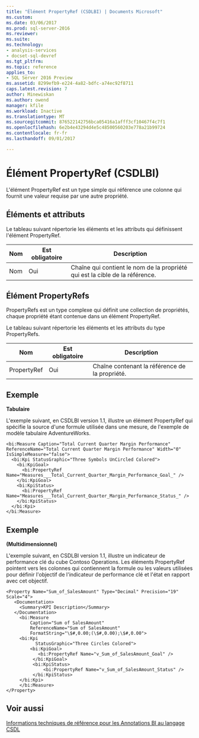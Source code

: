 ```yaml
---
title: "Élément PropertyRef (CSDLBI) | Documents Microsoft"
ms.custom: 
ms.date: 03/06/2017
ms.prod: sql-server-2016
ms.reviewer: 
ms.suite: 
ms.technology:
- analysis-services
- docset-sql-devref
ms.tgt_pltfrm: 
ms.topic: reference
applies_to:
- SQL Server 2016 Preview
ms.assetid: 8299efb9-e224-4a82-bdfc-a74ec92f8711
caps.latest.revision: 7
author: Minewiskan
ms.author: owend
manager: kfile
ms.workload: Inactive
ms.translationtype: MT
ms.sourcegitcommit: 876522142756bca05416a1afff3cf10467f4c7f1
ms.openlocfilehash: 6e2b4e43294d4e5c48500560203e778a21b99724
ms.contentlocale: fr-fr
ms.lasthandoff: 09/01/2017

---
```

# <a name="propertyref-element-csdlbi"></a>Élément PropertyRef (CSDLBI)
  L'élément PropertyRef est un type simple qui référence une colonne qui fournit une valeur requise par une autre propriété.  
  
## <a name="elements-and-attributes"></a>Éléments et attributs  
 Le tableau suivant répertorie les éléments et les attributs qui définissent l'élément PropertyRef.  
  
|Nom|Est obligatoire|Description|  
|----------|-----------------|-----------------|  
|Nom|Oui|Chaîne qui contient le nom de la propriété qui est la cible de la référence.|  
  
## <a name="propertyrefs-element"></a>Élément PropertyRefs  
 PropertyRefs est un type complexe qui définit une collection de propriétés, chaque propriété étant contenue dans un élément PropertyRef.  
  
 Le tableau suivant répertorie les éléments et les attributs du type PropertyRefs.  
  
|Nom|Est obligatoire|Description|  
|----------|-----------------|-----------------|  
|PropertyRef|Oui|Chaîne contenant la référence de la propriété.|  
  
## <a name="example"></a>Exemple  
 **Tabulaire**  
  
 L'exemple suivant, en CSDLBI version 1.1, illustre un élément PropertyRef qui spécifie la source d'une formule utilisée dans une mesure, de l'exemple de modèle tabulaire AdventureWorks.  
  
```  
<bi:Measure Caption="Total Current Quarter Margin Performance" ReferenceName="Total Current Quarter Margin Performance" Width="0" IsSimpleMeasure="false">  
  <bi:Kpi StatusGraphic="Three Symbols UnCircled Colored">  
    <bi:KpiGoal>  
      <bi:PropertyRef Name="Measures___Total_Current_Quarter_Margin_Performance_Goal_" />  
    </bi:KpiGoal>  
    <bi:KpiStatus>  
      <bi:PropertyRef Name="Measures___Total_Current_Quarter_Margin_Performance_Status_" />  
    </bi:KpiStatus>  
  </bi:Kpi>  
</bi:Measure>  
```  
  
## <a name="example"></a>Exemple  
 **(Multidimensionnel)**  
  
 L'exemple suivant, en CSDLBI version 1.1, illustre un indicateur de performance clé du cube Contoso Operations. Les éléments PropertyRef pointent vers les colonnes qui contiennent la formule ou les valeurs utilisées pour définir l'objectif de l'indicateur de performance clé et l'état en rapport avec cet objectif.  
  
```  
<Property Name="Sum_of_SalesAmount" Type="Decimal" Precision="19" Scale="4">  
   <Documentation>  
     <Summary>KPI Description</Summary>  
   </Documentation>  
     <bi:Measure   
         Caption="Sum of SalesAmount"   
         ReferenceName="Sum of SalesAmount"   
         FormatString="\$#,0.00;(\$#,0.00);\$#,0.00">  
     <bi:Kpi   
           StatusGraphic="Three Circles Colored">  
         <bi:KpiGoal>  
            <bi:PropertyRef Name="v_Sum_of_SalesAmount_Goal" />  
          </bi:KpiGoal>  
          <bi:KpiStatus>  
              <bi:PropertyRef Name="v_Sum_of_SalesAmount_Status" />  
          </bi:KpiStatus>  
     </bi:Kpi>  
     </bi:Measure>  
</Property>  
```  
  
## <a name="see-also"></a>Voir aussi  
 [Informations techniques de référence pour les Annotations BI au langage CSDL](../../../analysis-services/tabular-model-programming-compatibility-levels-1050-1103/conceptual-schema-definition-language-csdl/technical-reference-for-bi-annotations-to-csdl.md)  
  
  

